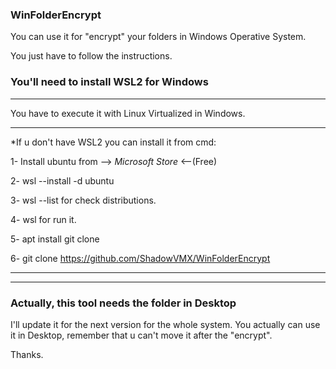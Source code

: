 ### WinFolderEncrypt ###


You can use it for "encrypt" your folders in Windows Operative System.

You just have to follow the instructions.

### You'll need to install WSL2 for Windows ###


----------------------------------------------------------

You have to execute it with Linux Virtualized in Windows.

----------------------------------------------------------



*If u don't have WSL2 you can install it from cmd:


1- Install ubuntu from --> *Microsoft Store* <--(Free)

2- wsl --install -d ubuntu

3- wsl --list for check distributions.
  
4- wsl for run it.
 
5- apt install git clone
  
6- git clone https://github.com/ShadowVMX/WinFolderEncrypt
  
  
  ___________________________________________________________________
  ___________________________________________________________________
  
### Actually, this tool needs the folder in Desktop ###
 
 I'll update it for the next version for the whole system.
 You actually can use it in Desktop, remember that u can't move it after the "encrypt".
 
 Thanks.
